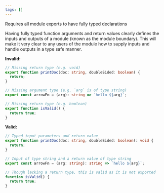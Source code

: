 ```yaml
---
tags: []
---
```


Requires all module exports to have fully typed declarations

Having fully typed function arguments and return values clearly defines the
inputs and outputs of a module (known as the module boundary). This will make it
very clear to any users of the module how to supply inputs and handle outputs in
a type safe manner.

**Invalid:**

```typescript
// Missing return type (e.g. void)
export function printDoc(doc: string, doubleSided: boolean) {
  return;
}

// Missing argument type (e.g. `arg` is of type string)
export const arrowFn = (arg): string => `hello ${arg}`;

// Missing return type (e.g. boolean)
export function isValid() {
  return true;
}
```

**Valid:**

```typescript
// Typed input parameters and return value
export function printDoc(doc: string, doubleSided: boolean): void {
  return;
}

// Input of type string and a return value of type string
export const arrowFn = (arg: string): string => `hello ${arg}`;

// Though lacking a return type, this is valid as it is not exported
function isValid() {
  return true;
}
```

